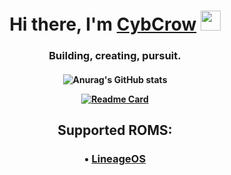 <h1 align="center">Hi there, I'm <a href="https://t.me/CybCrow" target="_blank">CybCrow</a>
<img src="https://github.com/blackcater/blackcater/raw/main/images/Hi.gif" height="32"/></h1>
<h3 align="center">Building, creating, pursuit.</h3>
<h4 align="center">

![Anurag's GitHub stats](https://github-readme-stats.vercel.app/api?username=CybCroww&theme=nord)

[![Readme Card](https://github-readme-stats.vercel.app/api/pin/?username=CybCroww&theme=nord&repo=device_xiaomi_topaz)](https://github.com/CybCroww/device_xiaomi_topaz)
</h4>
<h2 align="center">Supported ROMS:</h2>
<h3 align="center">
• <a href="https://github.com/LineageOS" target="_blank">LineageOS</a>
